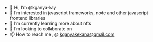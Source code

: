 - 👋 Hi, I’m @kganya-kay
- 👀 I’m interested in javascript frameworks, node and other javascript frontend libraries
- 🌱 I’m currently learning more about nfts
- 💞️ I’m looking to collaborate on 
- 📫 How to reach me , @ kganyakekana@gmail.com

<!---
kganya-kay/kganya-kay is a ✨ special ✨ repository because its `README.md` (this file) appears on your GitHub profile.
You can click the Preview link to take a look at your changes.
--->

